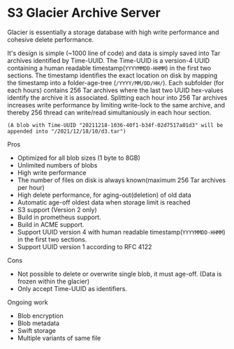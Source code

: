 # S3 Glacier Archive Server 
Glacier is essentially a storage database with high write performance and cohesive delete performance.  
  
It's design is simple (~1000 line of code) and data is simply saved into Tar archives identified by Time-UUID. The Time-UUID is a version-4 UUID containing a human readable timestamp(`YYYYMMDD-HHMM`) in the first two sections. The timestamp identifies the exact location on disk by mapping the timestamp into a folder-age-tree (`/YYYY/MM/DD/HH/`). Each subfolder (for each hours) contains 256 Tar archives where the last two UUID hex-values identify the archive it is associated. Splitting each hour into 256 Tar archives increases write performance by limiting write-lock to the same archive, and thereby 256 thread can write/read simultaniously in each hour section. 

`(A blob with Time-UUID "20211218-1036-40f1-b34f-02d7517a01d3" will be appended into "/2021/12/18/10/d3.tar")`

Pros
- Optimized for all blob sizes (1 byte to 8GB)
- Unlimited numbers of blobs
- High write performance
- The number of files on disk is always known(maximum 256 Tar archives per hour)
- High delete performance, for aging-out(deletion) of old data
- Automatic age-off oldest data when storage limit is reached
- S3 support (Version 2 only)
- Build in prometheus support.
- Build in ACME support.
- Support UUID version 4 with human readable timestamp(`YYYYMMDD-HHMM`) in the first two sections.
- Support UUID version 1 according to RFC 4122

Cons
- Not possible to delete or overwrite single blob, it must age-off. (Data is frozen within the glacier)
- Only accept Time-UUID as identifiers.

Ongoing work
- Blob encryption
- Blob metadata
- Swift storage
- Multiple variants of same file
